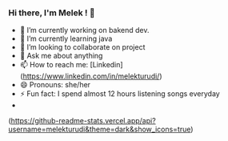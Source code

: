 ### Hi there, I'm Melek !  👋

- 🔭 I’m currently working on bakend dev.
- 🌱 I’m currently learning java
- 👯 I’m looking to collaborate on project
- 💬 Ask me about anything
- 📫 How to reach me: [Linkedin] (https://www.linkedin.com/in/melekturudi/)
- 😄 Pronouns: she/her
- ⚡ Fun fact: I spend almost 12 hours listening songs everyday
- 
(https://github-readme-stats.vercel.app/api?username=melekturudi&theme=dark&show_icons=true)

